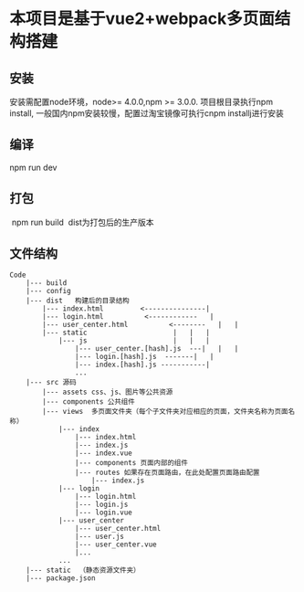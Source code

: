 # 本项目是基于vue2+webpack多页面结构搭建

## 安装
 安装需配置node环境，node>= 4.0.0,npm >= 3.0.0.
 项目根目录执行npm install, 一般国内npm安装较慢，配置过淘宝镜像可执行cnpm installj进行安装
## 编译
  npm run dev
## 打包
  npm run build
  dist为打包后的生产版本

## 文件结构

    Code
        |--- build
        |--- config
        |--- dist   构建后的目录结构
            |--- index.html         <---------------|
            |--- login.html          <------------   |
            |--- user_center.html          <--------   |   |
            |--- static                     |   |   |
                |--- js                     |   |   |
                    |--- user_center.[hash].js  ---|   |   |
                    |--- login.[hash].js  -------|   |
                    |--- index.[hash].js -----------|
                    ...
        |--- src 源码
            |--- assets css、js、图片等公共资源
            |--- components 公共组件
            |--- views  多页面文件夹（每个子文件夹对应相应的页面，文件夹名称为页面名称）
                |--- index
                    |--- index.html
                    |--- index.js
                    |--- index.vue    
                    |--- components 页面内部的组件
                    |--- routes 如果存在页面路由，在此处配置页面路由配置
                        |--- index.js
                |--- login
                    |--- login.html
                    |--- login.js
                    |--- login.vue
                |--- user_center
                    |--- user_center.html
                    |--- user.js
                    |--- user_center.vue
                    |...
                ...
        |--- static  （静态资源文件夹）
        |--- package.json

